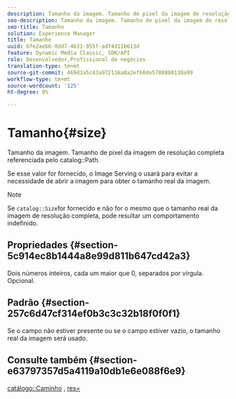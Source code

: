 ```yaml
---
description: Tamanho da imagem. Tamanho de pixel da imagem de resolução completa referenciada pelo Caminho do catálogo.
seo-description: Tamanho da imagem. Tamanho de pixel da imagem de resolução completa referenciada pelo Caminho do catálogo.
seo-title: Tamanho
solution: Experience Manager
title: Tamanho
uuid: 6fe2aeb6-0dd7-4631-955f-ad74d11b613d
feature: Dynamic Media Classic, SDK/API
role: Desenvolvedor,Profissional de negócios
translation-type: tm+mt
source-git-commit: 469d1a5c43a972116a8a2efb0de5708800130a99
workflow-type: tm+mt
source-wordcount: '125'
ht-degree: 0%

---
```



# Tamanho{#size}

Tamanho da imagem. Tamanho de pixel da imagem de resolução completa referenciada pelo catalog::Path.

Se esse valor for fornecido, o Image Serving o usará para evitar a necessidade de abrir a imagem para obter o tamanho real da imagem.

>[!NOTE]
>
>Se `catalog::Size`for fornecido e não for o mesmo que o tamanho real da imagem de resolução completa, pode resultar um comportamento indefinido.

## Propriedades {#section-5c914ec8b1444a8e99d811b647cd42a3}

Dois números inteiros, cada um maior que 0, separados por vírgula. Opcional.

## Padrão {#section-257c6d47cf314ef0b3c3c32b18f0f0f1}

Se o campo não estiver presente ou se o campo estiver vazio, o tamanho real da imagem será usado.

## Consulte também {#section-e63797357d5a4119a10db1e6e088f6e9}

[catálogo::Caminho](../../../../../../is-api/image-catalog/image-serving-api-ref/c-image-catalog-reference/c-image-svg-data-reference/c-image-data-reference/r-path-cat.md#reference-306afcaff172440ca81b85da8d78213c) ,  [res=](/help/aem-is-ir-api/is-api/http-ref/image-serving-api-ref/c-http-protocol-reference/c-command-reference/r-res.md)
